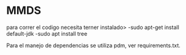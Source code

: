 # MMDS

para correr el codigo necesita terner instalado>
    -sudo apt-get install default-jdk
    -sudo apt install tree

Para el manejo de dependencias se utiliza pdm, ver requirements.txt.